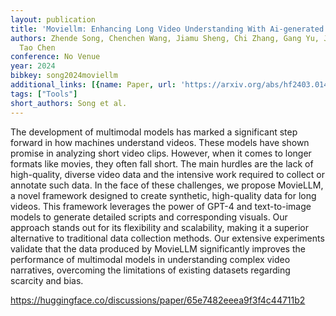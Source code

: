 ```yaml
---
layout: publication
title: 'Moviellm: Enhancing Long Video Understanding With Ai-generated Movies'
authors: Zhende Song, Chenchen Wang, Jiamu Sheng, Chi Zhang, Gang Yu, Jiayuan Fan,
  Tao Chen
conference: No Venue
year: 2024
bibkey: song2024moviellm
additional_links: [{name: Paper, url: 'https://arxiv.org/abs/hf2403.01422'}]
tags: ["Tools"]
short_authors: Song et al.
---
```

The development of multimodal models has marked a significant step forward in how machines understand videos. These models have shown promise in analyzing short video clips. However, when it comes to longer formats like movies, they often fall short. The main hurdles are the lack of high-quality, diverse video data and the intensive work required to collect or annotate such data. In the face of these challenges, we propose MovieLLM, a novel framework designed to create synthetic, high-quality data for long videos. This framework leverages the power of GPT-4 and text-to-image models to generate detailed scripts and corresponding visuals. Our approach stands out for its flexibility and scalability, making it a superior alternative to traditional data collection methods. Our extensive experiments validate that the data produced by MovieLLM significantly improves the performance of multimodal models in understanding complex video narratives, overcoming the limitations of existing datasets regarding scarcity and bias.

https://huggingface.co/discussions/paper/65e7482eeea9f3f4c44711b2